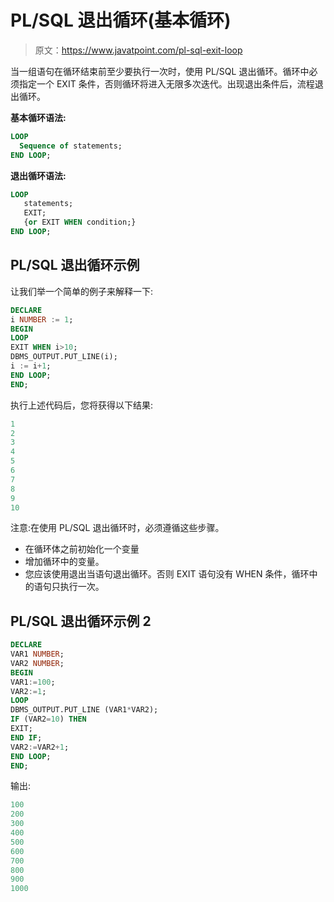 # PL/SQL 退出循环(基本循环)

> 原文：<https://www.javatpoint.com/pl-sql-exit-loop>

当一组语句在循环结束前至少要执行一次时，使用 PL/SQL 退出循环。循环中必须指定一个 EXIT 条件，否则循环将进入无限多次迭代。出现退出条件后，流程退出循环。

**基本循环语法:**

```sql
LOOP
  Sequence of statements;
END LOOP;

```

**退出循环语法:**

```sql
LOOP 
   statements; 
   EXIT; 
   {or EXIT WHEN condition;}
END LOOP;

```

## PL/SQL 退出循环示例

让我们举一个简单的例子来解释一下:

```sql
DECLARE
i NUMBER := 1;
BEGIN
LOOP
EXIT WHEN i>10;
DBMS_OUTPUT.PUT_LINE(i);
i := i+1;
END LOOP;
END;

```

执行上述代码后，您将获得以下结果:

```sql
1
2
3
4
5
6
7
8
9
10

```

注意:在使用 PL/SQL 退出循环时，必须遵循这些步骤。

*   在循环体之前初始化一个变量
*   增加循环中的变量。
*   您应该使用退出当语句退出循环。否则 EXIT 语句没有 WHEN 条件，循环中的语句只执行一次。

## PL/SQL 退出循环示例 2

```sql
DECLARE 
VAR1 NUMBER;
VAR2 NUMBER;
BEGIN 
VAR1:=100;
VAR2:=1;
LOOP
DBMS_OUTPUT.PUT_LINE (VAR1*VAR2);
IF (VAR2=10) THEN
EXIT;
END IF;
VAR2:=VAR2+1;
END LOOP;
END;

```

输出:

```sql
100
200
300
400
500
600
700
800
900
1000

```